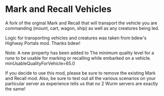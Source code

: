 # Mark and Recall Vehicles

A fork of the orginal Mark and Recall that will transport the vehicle you are commanding (mount, cart, wagon, ship) as well as any creatures being led.

Logic for transporting vehicles and creatures was taken from bdew's Highway Portals mod. Thanks bdew!


Note: A new property has been added to 
 The minimum quality level for a rune to be usable for
 marking or recalling while embarked on a vehicle.
minUsableQualityForVehicle=65.0

If you decide to use this mod, please be sure to remove the existing Mark and Recall mod. Also, be sure to test out all the various scenarios on your particular server as experience tells us that no 2 Wurm servers are exactly the same!